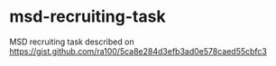 # msd-recruiting-task
MSD recruiting task described on https://gist.github.com/ra100/5ca8e284d3efb3ad0e578caed55cbfc3
